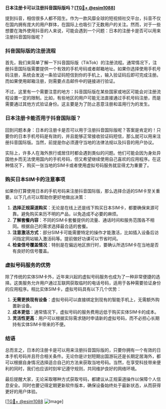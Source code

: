 **日本注册卡可以注册抖音国际版吗？[[TG💪+ @esim1088](https://t.me/s/esim1088)]**

提到抖音，相信很多人都不陌生。作为一款风靡全球的短视频社交平台，抖音不仅在国内拥有庞大的用户群体，在国际上也吸引了无数用户的关注。然而，对于一些想要在海外使用抖音的人来说，可能会遇到一个问题：日本的注册卡是否可以用来注册抖音国际版呢？

### 抖音国际版的注册流程

首先，我们来简单了解一下抖音国际版（TikTok）的注册流程。通常情况下，注册抖音国际版需要提供一个有效的手机号码或者邮箱地址。如果你选择使用手机号码注册，系统会发送一条验证码短信到你的手机上，输入验证码后即可完成注册。而如果使用邮箱注册，则需要点击邮件中的链接进行验证。

不过，这里有一个需要注意的地方：抖音国际版在某些国家或地区可能会对注册流程设置一定的限制。比如，有些地区的用户可能无法直接通过手机号码注册，而是需要通过其他方式验证身份。这主要是为了防止恶意注册和滥用行为的发生。

### 日本注册卡能否用于抖音国际版？

回到问题本身：日本的注册卡是否可以用于注册抖音国际版呢？答案是肯定的！只要你的日本手机号码是有效的，并且能够正常接收验证码短信，那么就可以用来注册抖音国际版。当然，前提是你必须遵守当地的法律法规以及抖音的用户协议。

实际上，许多人在海外旅行或居住时都会遇到类似的问题。他们可能会因为身处异国他乡而无法使用国内的手机号码，但又希望继续使用自己喜欢的应用程序。在这种情况下，购买一张当地的SIM卡或者使用虚拟号码服务就显得尤为重要了。

### 购买日本SIM卡的注意事项

如果你打算使用日本的手机号码来注册抖音国际版，那么选择合适的SIM卡至关重要。以下几点可以帮助你更好地做出决策：

1. **选择正规渠道购买**：无论是在线上还是线下购买日本SIM卡，都要确保来源可靠。避免购买来历不明的产品，以免造成不必要的麻烦。
2. **了解套餐内容**：不同的SIM卡套餐提供的流量、通话时间和服务范围各不相同。根据自己的需求选择最合适的套餐。
3. **注意激活方式**：部分SIM卡可能需要特定的操作才能激活，比如插入设备后访问指定网站输入激活码等。提前做好功课可以节省时间。
4. **检查信号覆盖情况**：特别是在偏远地区旅行时，要确认所选SIM卡在当地是否有良好的信号覆盖。

### 虚拟号码服务的优势

除了传统的实体SIM卡外，近年来兴起的虚拟号码服务也成为了一种非常便捷的选择。这类服务允许用户通过互联网获取临时的电话号码，适用于各种需要验证身份的应用程序。相比实体SIM卡，虚拟号码具有以下几个优势：

1. **无需更换现有设备**：虚拟号码可以直接绑定到现有的智能手机上，无需额外购置新设备。
2. **成本更低**：通常情况下，虚拟号码的服务费用远低于购买实体SIM卡的成本。
3. **灵活性更高**：用户可以根据实际需求随时申请新的虚拟号码，而不必担心长期持有实体SIM卡带来的不便。

### 结语

总而言之，日本的注册卡是可以用来注册抖音国际版的，只要你拥有一个有效的日本手机号码并且符合相关条件。无论你是计划短期出国游玩还是长期定居海外，都可以根据自身情况选择适合自己的方法来获取当地号码。当然，在享受科技带来便利的同时，我们也应该时刻牢记遵守规则，共同维护良好的网络环境。

最后提醒大家，无论采取哪种方式获取号码，都建议从正规渠道操作以保障个人信息安全。同时也要记得定期更新软件版本，确保设备始终处于最新状态，从而获得更好的用户体验。

[[TG💪+ @esim1088](https://t.me/s/esim1088) ![Image](https://i.postimg.cc/4NQfJmqS/Snipaste-2025-05-13-00-14-12.png)]